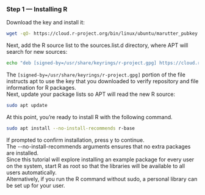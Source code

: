 ### Step 1 — Installing R
Download the key and install it:
```bash
wget -qO- https://cloud.r-project.org/bin/linux/ubuntu/marutter_pubkey.asc | sudo gpg --dearmor -o /usr/share/keyrings/r-project.gpg
```
Next, add the R source list to the sources.list.d directory, where APT will search for new sources:
```bash
echo "deb [signed-by=/usr/share/keyrings/r-project.gpg] https://cloud.r-project.org/bin/linux/ubuntu jammy-cran40/" | sudo tee -a /etc/apt/sources.list.d/r-project.list
```
The `[signed-by=/usr/share/keyrings/r-project.gpg]` portion of the file instructs apt to use the key that you downloaded to verify repository and file information for R packages.<br>
Next, update your package lists so APT will read the new R source:
```bash
sudo apt update
```
At this point, you’re ready to install R with the following command.
```bash
sudo apt install --no-install-recommends r-base
```
If prompted to confirm installation, press y to continue.<br> The --no-install-recommends arguments ensures that no extra packages are installed.<br>
Since this tutorial will explore installing an example package for every user on the system, start R as root so that the libraries will be available to all users automatically.<br> Alternatively, if you run the R command without sudo, a personal library can be set up for your user.
